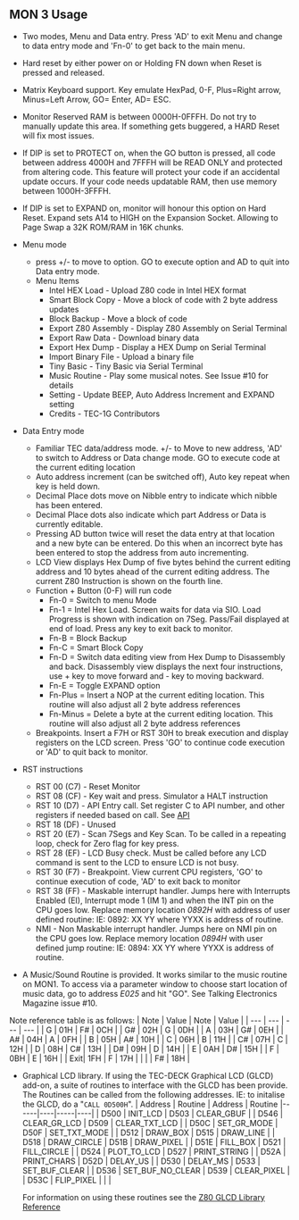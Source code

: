 ## MON 3 Usage

- Two modes, Menu and Data entry.  Press 'AD' to exit Menu and change to data entry mode and 'Fn-0' to get back to the main menu.
- Hard reset by either power on or Holding FN down when Reset is pressed and released.
- Matrix Keyboard support.  Key emulate HexPad, 0-F, Plus=Right arrow, Minus=Left Arrow, GO= Enter, AD= ESC.
- Monitor Reserved RAM is between 0000H-0FFFH.  Do not try to manually update this area.  If something gets buggered, a HARD Reset will fix most issues.
- If DIP is set to PROTECT on, when the GO button is pressed, all code between address 4000H and 7FFFH will be READ ONLY and protected from altering code.  This feature will protect your code if an accidental update occurs.  If your code needs updatable RAM, then use memory between 1000H-3FFFH.
- If DIP is set to EXPAND on, monitor will honour this option on Hard Reset.  Expand sets A14 to HIGH on the Expansion Socket.  Allowing to Page Swap a 32K ROM/RAM in 16K chunks.
- Menu mode
  - press +/- to move to option.  GO to execute option and AD to quit into Data entry mode.
  - Menu Items
    - Intel HEX Load - Upload Z80 code in Intel HEX format
    - Smart Block Copy - Move a block of code with 2 byte address updates
    - Block Backup - Move a block of code
    - Export Z80 Assembly - Display Z80 Assembly on Serial Terminal
    - Export Raw Data - Download binary data
    - Export Hex Dump - Display a HEX Dump on Serial Terminal
    - Import Binary File - Upload a binary file
    - Tiny Basic - Tiny Basic via Serial Terminal
    - Music Routine - Play some musical notes.  See Issue #10 for details
    - Setting - Update BEEP, Auto Address Increment and EXPAND setting
    - Credits - TEC-1G Contributors
- Data Entry mode
  - Familiar TEC data/address mode.  +/- to Move to new address, 'AD' to switch to Address or Data change mode.  GO to execute code at the current editing location
  - Auto address increment (can be switched off), Auto key repeat when key is held down.
  - Decimal Place dots move on Nibble entry to indicate which nibble has been entered.
  - Decimal Place dots also indicate which part Address or Data is currently editable.
  - Pressing AD button twice will reset the data entry at that location and a new byte can be entered.  Do this when an incorrect byte has been entered to stop the address from auto incrementing. 
  - LCD View displays Hex Dump of five bytes behind the current editing address and 10 bytes ahead of the current editing address.  The current Z80 Instruction is shown on the fourth line.
  - Function + Button (0-F) will run code
    - Fn-0 = Switch to menu Mode
    - Fn-1 = Intel Hex Load.  Screen waits for data via SIO.  Load Progress is shown with indication on 7Seg.  Pass/Fail displayed at end of load.  Press any key to exit back to monitor.
    - Fn-B = Block Backup
    - Fn-C = Smart Block Copy
    - Fn-D = Switch data editing view from Hex Dump to Disassembly and back.  Disassembly view displays the next four instructions, use + key to move forward and - key to moving backward.
    - Fn-E = Toggle EXPAND option
    - Fn-Plus = Insert a NOP at the current editing location.  This routine will also adjust all 2 byte address references 
    - Fn-Minus = Delete a byte at the current editing location.  This routine will also adjust all 2 byte address references 
  - Breakpoints.  Insert a F7H or RST 30H to break execution and display registers on the LCD screen.  Press 'GO' to continue code execution or 'AD' to quit back to monitor.
- RST instructions
  - RST 00 (C7) - Reset Monitor
  - RST 08 (CF) - Key wait and press.  Simulator a HALT instruction
  - RST 10 (D7) - API Entry call.  Set register C to API number, and other registers if needed based on call.  See [API](api.md)
  - RST 18 (DF) - Unused
  - RST 20 (E7) - Scan 7Segs and Key Scan.  To be called in a repeating loop, check for Zero flag for key press.
  - RST 28 (EF) - LCD Busy check.  Must be called before any LCD command is sent to the LCD to ensure LCD is not busy.
  - RST 30 (F7) - Breakpoint.  View current CPU registers, 'GO' to continue execution of code, 'AD' to exit back to monitor
  - RST 38 (FF) - Maskable interrupt handler.  Jumps here with Interrupts Enabled (EI), Interrupt mode 1 (IM 1) and when the INT pin on the CPU goes low.  Replace memory location _0892H_ with address of user defined routine: IE: 0892: XX YY where YYXX is address of routine.
  - NMI - Non Maskable interrupt handler.  Jumps here on NMI pin on the CPU goes low.  Replace memory location _0894H_ with user defined jump routine: IE: 0894: XX YY where YYXX is address of routine.
  
- A Music/Sound Routine is provided.  It works similar to the music routine on MON1.  To access via a parameter window to choose start location of music data, go to address _E025_ and hit "GO".  See Talking Electronics Magazine issue #10.

 Note reference table is as follows:
| Note | Value | Note | Value |
| --- | --- | --- | --- |
|  G  | 01H |  F# | 0CH |
|  G# | 02H |  G  | 0DH |
|  A  | 03H |  G# | 0EH |
|  A# | 04H |  A  | 0FH |
|  B  | 05H |  A# | 10H |
|  C  | 06H |  B  | 11H |
|  C# | 07H |  C  | 12H |
|  D  | 08H |  C# | 13H |
|  D# | 09H |  D  | 14H |
|  E  | 0AH |  D# | 15H |
|  F  | 0BH |  E  | 16H |
| Exit| 1FH |  F  | 17H |
|  |  |  F# | 18H |


- Graphical LCD library.  If using the TEC-DECK Graphical LCD (GLCD) add-on, a suite of routines to interface with the GLCD has been provide.  The Routines can be called from the following addresses.  IE: to initalise the GLCD, do a "`CALL 0D500H`".
| Address | Routine | Address | Routine
  |------|----|-----|----|
  | D500 | INIT_LCD | D503 | CLEAR_GBUF |
  | D546 | CLEAR_GR_LCD | D509 | CLEAR_TXT_LCD |
  | D50C | SET_GR_MODE | D50F | SET_TXT_MODE |
  | D512 | DRAW_BOX | D515 | DRAW_LINE |
  | D518 | DRAW_CIRCLE | D51B | DRAW_PIXEL |
  | D51E | FILL_BOX | D521 | FILL_CIRCLE |
  | D524 | PLOT_TO_LCD | D527 | PRINT_STRING |
  | D52A | PRINT_CHARS | D52D | DELAY_US |
  | D530 | DELAY_MS | D533 | SET_BUF_CLEAR |
  | D536 | SET_BUF_NO_CLEAR | D539 | CLEAR_PIXEL |
  | D53C | FLIP_PIXEL | | |
  
  For information on using these routines see the [Z80 GLCD Library Reference](https://github.com/bchiha/Z80_LCD_128x64_Graphics_Library)


   
  
